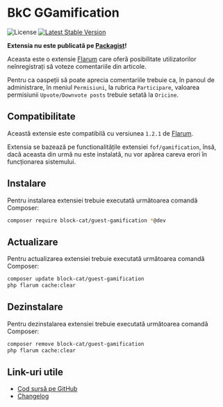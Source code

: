 # BkC GGamification

![License](https://img.shields.io/badge/license-MIT-blue.svg) [![Latest Stable Version](https://img.shields.io/packagist/v/block-cat/guest-gamification.svg)](https://packagist.org/packages/block-cat/guest-gamification)

**Extensia nu este publicată pe [Packagist](https://packagist.org/)!**

Aceasta este o extensie [Flarum](https://flarum.org/) care oferă posibilitate utilizatorilor neînregistrați să voteze comentariile din articole.

Pentru ca oaspeții să poate aprecia comentariile trebuie ca, în panoul de administrare, în meniul `Permisiuni`, la rubrica `Participare`, valoarea permisiunii `Upvote/Downvote posts` trebuie setată la `Oricine`.

## Compatibilitate

Această extensie este compatibilă cu versiunea `1.2.1` de [Flarum](https://flarum.org/).

Extensia se bazează pe functionalitățile extensiei `fof/gamification`, însă, dacă aceasta din urmă nu este instalată, nu vor apărea careva erori în funcționarea sistemului.

## Instalare

Pentru instalarea extensiei trebuie executată următoarea comandă Composer:

```sh
composer require block-cat/guest-gamification *@dev
```

## Actualizare

Pentru actualizarea extensiei trebuie executată următoarea comandă Composer:

```sh
composer update block-cat/guest-gamification
php flarum cache:clear
```

## Dezinstalare

Pentru dezinstalarea extensiei trebuie executată următoarea comandă Composer:

```sh
composer remove block-cat/guest-gamification
php flarum cache:clear
```

## Link-uri utile

- [Cod sursă pe GitHub](https://github.com/block-cat/guest-gamification)
- [Changelog](CHANGELOG.md)